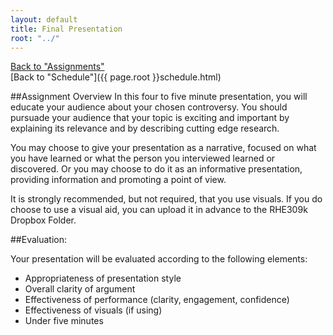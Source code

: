 ```yaml
---
layout: default
title: Final Presentation
root: "../"
---
```

[Back to "Assignments"](index.html)  
[Back to "Schedule"]({{ page.root }}schedule.html)  

##Assignment Overview
In this four to five minute presentation, you will educate your audience about your chosen controversy. You should pursuade your audience that your topic is exciting and important by explaining its relevance and by describing cutting edge research. 

You may choose to give your presentation as a narrative, focused on what you have learned or what the person you interviewed learned or discovered. Or you may choose to do it as an informative presentation, providing information and promoting a point of view.  

It is strongly recommended, but not required, that you use visuals. If you do choose to use a visual aid, you can upload it in advance to the RHE309k Dropbox Folder.  

##Evaluation:

Your presentation will be evaluated according to the following elements:

* Appropriateness of presentation style
* Overall clarity of argument
* Effectiveness of performance (clarity, engagement, confidence)
* Effectiveness of visuals (if using)  
* Under five minutes

